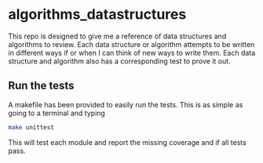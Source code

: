 # algorithms_datastructures
This repo is designed to give me a reference of data structures and algorithms
to review. Each data structure or algorithm attempts to be written in different
ways if or when I can think of new ways to write them. Each data structure and 
algorithm also has a corresponding test to prove it out. 

## Run the tests
A makefile has been provided to easily run the tests. This is as simple as going 
to a terminal and typing

```bash
make unittest
```

This will test each module and report the missing coverage and if all tests pass.

